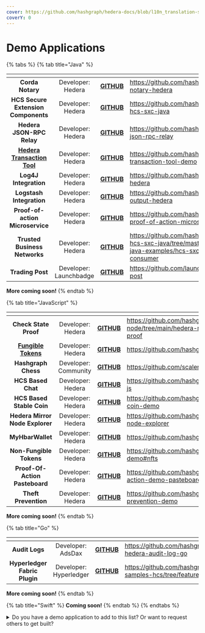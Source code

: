 ```yaml
---
cover: https://github.com/hashgraph/hedera-docs/blob/l10n_translation-staging/es/es/.gitbook/assets/Hero-Desktop-EnterpriseApplications_2022-12-08-192047_ivzd%20(2).webp
coverY: 0
---
```


# Demo Applications

{% tabs %}
{% tab title="Java" %}

<table data-card-size="large" data-view="cards"><thead><tr><th align="center"></th><th align="center"></th><th align="center"></th><th data-hidden data-card-target data-type="content-ref"></th></tr></thead><tbody><tr><td align="center"><strong>Corda Notary</strong></td><td align="center">Developer: Hedera</td><td align="center"><a href="https://github.com/hashgraph/corda-notary-hedera"><strong>GITHUB</strong></a></td><td><a href="https://github.com/hashgraph/corda-notary-hedera">https://github.com/hashgraph/corda-notary-hedera</a></td></tr><tr><td align="center"><strong>HCS Secure Extension Components</strong></td><td align="center">Developer: Hedera</td><td align="center"><a href="https://github.com/hashgraph/hedera-hcs-sxc-java"><strong>GITHUB</strong></a></td><td><a href="https://github.com/hashgraph/hedera-hcs-sxc-java">https://github.com/hashgraph/hedera-hcs-sxc-java</a></td></tr><tr><td align="center"><strong>Hedera JSON-RPC Relay</strong></td><td align="center">Developer: Hedera</td><td align="center"><a href="https://github.com/hashgraph/hedera-json-rpc-relay"><strong>GITHUB</strong></a></td><td><a href="https://github.com/hashgraph/hedera-json-rpc-relay">https://github.com/hashgraph/hedera-json-rpc-relay</a></td></tr><tr><td align="center"><a href="https://docs.hedera.com/hedera-transaction-tool-demo/"><strong>Hedera Transaction Tool</strong></a></td><td align="center">Developer: Hedera</td><td align="center"><a href="https://github.com/hashgraph/hedera-transaction-tool-demo"><strong>GITHUB</strong></a></td><td><a href="https://github.com/hashgraph/hedera-transaction-tool-demo">https://github.com/hashgraph/hedera-transaction-tool-demo</a></td></tr><tr><td align="center"><strong>Log4J Integration</strong></td><td align="center">Developer: Hedera</td><td align="center"><a href="https://github.com/hashgraph/log4j2-hedera"><strong>GITHUB</strong></a></td><td><a href="https://github.com/hashgraph/log4j2-hedera">https://github.com/hashgraph/log4j2-hedera</a></td></tr><tr><td align="center"><strong>Logstash Integration</strong></td><td align="center">Developer: Hedera</td><td align="center"><a href="https://github.com/hashgraph/logstash-output-hedera"><strong>GITHUB</strong></a></td><td><a href="https://github.com/hashgraph/logstash-output-hedera">https://github.com/hashgraph/logstash-output-hedera</a></td></tr><tr><td align="center"><strong>Proof-of-action Microservice</strong></td><td align="center">Developer: Hedera</td><td align="center"><a href="https://github.com/hashgraph/hedera-proof-of-action-microservice"><strong>GITHUB</strong></a></td><td><a href="https://github.com/hashgraph/hedera-proof-of-action-microservice">https://github.com/hashgraph/hedera-proof-of-action-microservice</a></td></tr><tr><td align="center"><strong>Trusted Business Networks</strong></td><td align="center">Developer: Hedera</td><td align="center"><a href="https://github.com/hashgraph/hedera-hcs-sxc-java/tree/master/hcs-sxc-java-examples/hcs-sxc-java-queue-consumer"><strong>GITHUB</strong></a></td><td><a href="https://github.com/hashgraph/hedera-hcs-sxc-java/tree/master/hcs-sxc-java-examples/hcs-sxc-java-queue-consumer">https://github.com/hashgraph/hedera-hcs-sxc-java/tree/master/hcs-sxc-java-examples/hcs-sxc-java-queue-consumer</a></td></tr><tr><td align="center"><strong>Trading Post</strong></td><td align="center">Developer: Launchbadge</td><td align="center"><a href="https://github.com/launchbadge/trading-post"><strong>GITHUB</strong></a></td><td><a href="https://github.com/launchbadge/trading-post">https://github.com/launchbadge/trading-post</a></td></tr></tbody></table>

**More coming soon!**
{% endtab %}

{% tab title="JavaScript" %}

<table data-card-size="large" data-view="cards"><thead><tr><th align="center"></th><th align="center"></th><th align="center"></th><th data-hidden data-card-target data-type="content-ref"></th></tr></thead><tbody><tr><td align="center"><strong>Check State Proof</strong></td><td align="center">Developer: Hedera</td><td align="center"><a href="https://github.com/hashgraph/hedera-mirror-node/tree/main/hedera-mirror-rest/check-state-proof"><strong>GITHUB</strong></a></td><td><a href="https://github.com/hashgraph/hedera-mirror-node/tree/main/hedera-mirror-rest/check-state-proof">https://github.com/hashgraph/hedera-mirror-node/tree/main/hedera-mirror-rest/check-state-proof</a></td></tr><tr><td align="center"><a href="https://gitpod.io/#https://github.com/hashgraph/hedera-hts-demo"><strong>Fungible Tokens</strong></a></td><td align="center">Developer: Hedera</td><td align="center"><a href="https://github.com/hashgraph/hedera-hts-demo"><strong>GITHUB</strong></a></td><td><a href="https://github.com/hashgraph/hedera-hts-demo">https://github.com/hashgraph/hedera-hts-demo</a></td></tr><tr><td align="center"><strong>Hashgraph Chess</strong></td><td align="center">Developer: Community</td><td align="center"><a href="https://github.com/scalemaildev/hashgraph_chess"><strong>GITHUB</strong></a></td><td><a href="https://github.com/scalemaildev/hashgraph_chess">https://github.com/scalemaildev/hashgraph_chess</a></td></tr><tr><td align="center"><strong>HCS Based Chat</strong></td><td align="center">Developer: Hedera</td><td align="center"><a href="https://github.com/hashgraph/hedera-hcs-chat-js"><strong>GITHUB</strong></a></td><td><a href="https://github.com/hashgraph/hedera-hcs-chat-js">https://github.com/hashgraph/hedera-hcs-chat-js</a></td></tr><tr><td align="center"><strong>HCS Based Stable Coin</strong></td><td align="center">Developer: Hedera</td><td align="center"><a href="https://github.com/hashgraph/hedera-stable-coin-demo"><strong>GITHUB</strong></a></td><td><a href="https://github.com/hashgraph/hedera-stable-coin-demo">https://github.com/hashgraph/hedera-stable-coin-demo</a></td></tr><tr><td align="center"><strong>Hedera Mirror Node Explorer</strong></td><td align="center">Developer: Hedera</td><td align="center"><a href="https://github.com/hashgraph/hedera-mirror-node-explorer"><strong>GITHUB</strong></a></td><td><a href="https://github.com/hashgraph/hedera-mirror-node-explorer">https://github.com/hashgraph/hedera-mirror-node-explorer</a></td></tr><tr><td align="center"><strong>MyHbarWallet</strong></td><td align="center">Developer: Hedera</td><td align="center"><a href="https://github.com/hashgraph/MyHbarWallet"><strong>GITHUB</strong></a></td><td><a href="https://github.com/hashgraph/MyHbarWallet">https://github.com/hashgraph/MyHbarWallet</a></td></tr><tr><td align="center"><strong>Non-Fungible Tokens</strong></td><td align="center">Developer: Hedera</td><td align="center"><a href="https://github.com/hashgraph/hedera-hts-demo#nfts"><strong>GITHUB</strong></a></td><td><a href="https://github.com/hashgraph/hedera-hts-demo#nfts">https://github.com/hashgraph/hedera-hts-demo#nfts</a></td></tr><tr><td align="center"><strong>Proof-Of-Action Pasteboard</strong></td><td align="center">Developer: Hedera</td><td align="center"><a href="https://github.com/hashgraph/hedera-proof-of-action-demo-pasteboard"><strong>GITHUB</strong></a></td><td><a href="https://github.com/hashgraph/hedera-proof-of-action-demo-pasteboard">https://github.com/hashgraph/hedera-proof-of-action-demo-pasteboard</a></td></tr><tr><td align="center"><strong>Theft Prevention</strong></td><td align="center">Developer: Hedera</td><td align="center"><a href="https://github.com/hashgraph/hedera-theft-prevention-demo"><strong>GITHUB</strong></a></td><td><a href="https://github.com/hashgraph/hedera-theft-prevention-demo">https://github.com/hashgraph/hedera-theft-prevention-demo</a></td></tr></tbody></table>

**More coming soon!**
{% endtab %}

{% tab title="Go" %}

<table data-card-size="large" data-view="cards"><thead><tr><th align="center"></th><th align="center"></th><th align="center"></th><th data-hidden data-card-target data-type="content-ref"></th></tr></thead><tbody><tr><td align="center"><strong>Audit Logs</strong></td><td align="center">Developer: AdsDax</td><td align="center"><a href="https://github.com/hashgraph/hello-hedera-audit-log-go"><strong>GITHUB</strong></a></td><td><a href="https://github.com/hashgraph/hello-hedera-audit-log-go">https://github.com/hashgraph/hello-hedera-audit-log-go</a></td></tr><tr><td align="center"><strong>Hyperledger Fabric Plugin</strong></td><td align="center">Developer: Hyperledger</td><td align="center"><a href="https://github.com/hashgraph/fabric-samples-hcs/tree/feature/hcs"><strong>GITHUB</strong></a></td><td><a href="https://github.com/hashgraph/fabric-samples-hcs/tree/feature/hcs">https://github.com/hashgraph/fabric-samples-hcs/tree/feature/hcs</a></td></tr></tbody></table>

**More coming soon!**
{% endtab %}

{% tab title="Swift" %}
**Coming soon!**
{% endtab %}
{% endtabs %}

<details>

<summary>Do you have a demo application to add to this list? Or want to request others to get built?</summary>

Please refer to the [contributing guide](../support-and-community/contributing-guide.md) and open an issue in the `hedera-docs` [repository](https://github.com/hashgraph/hedera-docs) and include the following information within the issue:

- Demo application name
- Developer/maintainer name
- Link to the demo application GitHub repository

</details>

